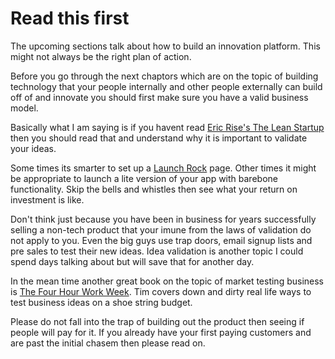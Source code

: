 # Read this first
The upcoming sections talk about how to build an innovation platform. This might not always be the right plan of action.

Before you go through the next chaptors which are on the topic of building technology that your people internally and other people externally can build off of and innovate you should first make sure you have a valid business model.

Basically what I am saying is if you havent read [Eric Rise's The Lean Startup](http://theleanstartup.com/) then you should read that and understand why it is important to validate your ideas.

Some times its smarter to set up a [Launch Rock](http://launchrock.com) page. Other times it might be appropriate to launch a lite version of your app with barebone functionality. Skip the bells and whistles then see what your return on investment is like.

Don't think just because you have been in business for years successfully selling a non-tech product that your imune from the laws of validation do not apply to you. Even the big guys use trap doors, email signup lists and pre sales to test their new ideas. Idea validation is another topic I could spend days talking about but will save that for another day.

In the mean time another great book on the topic of market testing business is [The Four Hour Work Week](http://fourhourblog.com). Tim covers down and dirty real life ways to test business ideas on a shoe string budget.

Please do not fall into the trap of building out the product then seeing if people will pay for it. If you already have your first paying customers and are past the initial chasem then please read on.
